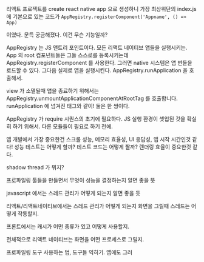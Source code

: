 리액트 프로젝트를  create react native app 으로 생성하니 가장 최상위단의 index.js 에 기본으로 있는 코드가
``
AppRegistry.registerComponent('Appname', () => App)
``

이였다. 문득 궁금해졌다. 이건 무슨 기능일까?

AppRegistry 는 JS 앤트리 포인트이다. 모든 리액트 네이티브 앱들을 실행시키는.
App 의 root 컴포넌트들은 그들 스스로를 등록시키는데 AppRegistry.registerComponent 를 사용한다.
그러면 native 시스템은 앱 번들을 로드할 수 있다. 그다음 실제로 앱을 실행시킨다. AppRegistry.runApplication 을 호출해서.

view 가 소멸될때 앱을 종료하기 위해서는 AppRegistry.unmountApplicationComponentAtRootTag 를 호출합니다. runApplication 에 넘겨진 태그와 같이! 둘은 한 쌍이다.

AppRegistry 가 require 시퀀스의 초기에 필요하다. JS 실행 환경이 셋업된 것을 확실히 하기 위해서. 다른 모듈들이 필요로 하기 전에.


앱 개발에서 가장 중요한건
스크롤 성능, 메모리 효율성, UI 응답성, 앱 시작 시간인것 같다!
성능 테스트는 어떻게 할까?
테스트 코드는 어떻게 짤까?
렌더링 효율이 중요한것 같다.

shadow thread 가 뭐지?

프로파일링 툴들을 만들면서 무엇이 성능을 결정하는지 알면 좋을 뜻

javascript 에서는 스레드 관리가 어떻게 되는지 알면 좋을 듯

리액트/리액트네이티브에서는 스레드 관리가 어떻게 되는지
화면을 그릴때 스레드는 어떻게 작동할지.

프론트에서는 캐시가 어떤 종류가 있고 어떻게 사용할지.

전체적으로 리액트 네이티브는 화면을 어떤 프로세스로 그릴지.

프로파일링 도구 사용하는 법, 도구들 익히기.
앱에도 그러
<!--stackedit_data:
eyJoaXN0b3J5IjpbMTkyNTA0NTUxMiwxODkwNjEzMzE1LDUwNj
kyNDYxNiwtMTYyMzA3ODk1MywxNjEzMjU3MDQ3LDUwNDMzMDg2
NSwxNjE1Nzg3MjBdfQ==
-->